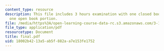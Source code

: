 ```yaml
---
content_type: resource
description: This file includes 3 hours examination with one closed book portion and
  one open book portion.
file: /media/https%3A/open-learning-course-data-rc.s3.amazonaws.com/3-185-transport-phenomena-in-materials-engineering-fall-2003/18002b4213a5ab5f882aa7e153fe1752_final.pdf
file_type: application/pdf
resourcetype: Document
title: final.pdf
uid: 18002b42-13a5-ab5f-882a-a7e153fe1752
---
```


